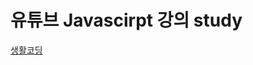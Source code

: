 # 유튜브 Javascirpt 강의 study
[생활코딩](https://www.youtube.com/playlist?list=PLuHgQVnccGMBB348PWRN0fREzYcYgFybf)
